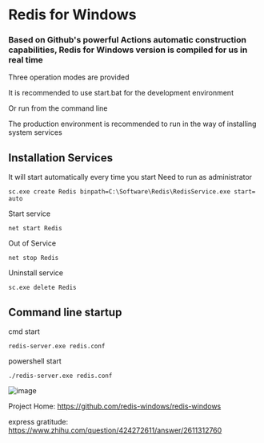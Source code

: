 # Redis for Windows

### Based on Github's powerful Actions automatic construction capabilities, Redis for Windows version is compiled for us in real time

Three operation modes are provided

It is recommended to use start.bat for the development environment

Or run from the command line

The production environment is recommended to run in the way of installing system services

## Installation Services
It will start automatically every time you start
Need to run as administrator
```shell
sc.exe create Redis binpath=C:\Software\Redis\RedisService.exe start= auto
```
Start service
```shell
net start Redis
```
Out of Service
```shell
net stop Redis
```
Uninstall service
```shell
sc.exe delete Redis
```

## Command line startup
cmd start
```shell
redis-server.exe redis.conf
```
powershell start
```shell
./redis-server.exe redis.conf
```

![image](https://user-images.githubusercontent.com/515784/215540157-65f55297-cde2-49b3-8ab3-14dca7e11ee0.png)


Project Home: https://github.com/redis-windows/redis-windows

express gratitude: https://www.zhihu.com/question/424272611/answer/2611312760
